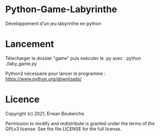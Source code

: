 # Python-Game-Labyrinthe
Développement d'un jeu labyrinthe en python


# Lancement
Télecharger le dossier "game" puis exécuter le .py avec : python ./laby_game.py 

Python3 nécessaire pour lancer le programme : https://www.python.org/downloads/



# Licence

Copyright (c) 2021, Erwan Boukerche.

Permission to modify and redistribute is granted under the terms of the GPLv3 license. See the file LICENSE for the full license.
